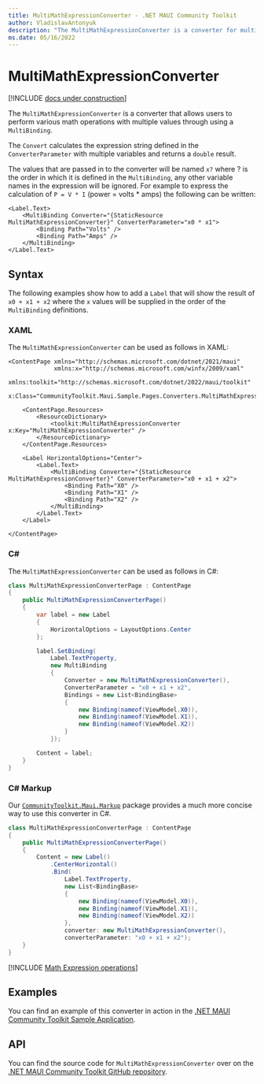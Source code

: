```yaml
---
title: MultiMathExpressionConverter - .NET MAUI Community Toolkit
author: VladislavAntonyuk
description: "The MultiMathExpressionConverter is a converter for multiple math expressions."
ms.date: 05/16/2022
---
```


# MultiMathExpressionConverter

[!INCLUDE [docs under construction](../includes/preview-note.md)]

The `MultiMathExpressionConverter` is a converter that allows users to perform various math operations with multiple values through using a `MultiBinding`.

The `Convert` calculates the expression string defined in the `ConverterParameter` with multiple variables and returns a `double` result.

The values that are passed in to the converter will be named `x?` where ? is the order in which it is defined in the `MultiBinding`, any other variable names in the expression will be ignored. For example to express the calculation of `P = V * I` (power = volts * amps) the following can be written:

```xaml
<Label.Text>
    <MultiBinding Converter="{StaticResource MultiMathExpressionConverter}" ConverterParameter="x0 * x1">
        <Binding Path="Volts" />
        <Binding Path="Amps" />
    </MultiBinding>
</Label.Text>
```

## Syntax

The following examples show how to add a `Label` that will show the result of `x0 + x1 + x2` where the `x` values will be supplied in the order of the `MultiBinding` definitions.

### XAML

The `MultiMathExpressionConverter` can be used as follows in XAML:

```xaml
<ContentPage xmlns="http://schemas.microsoft.com/dotnet/2021/maui"
             xmlns:x="http://schemas.microsoft.com/winfx/2009/xaml"
             xmlns:toolkit="http://schemas.microsoft.com/dotnet/2022/maui/toolkit"
             x:Class="CommunityToolkit.Maui.Sample.Pages.Converters.MultiMathExpressionConverterPage">

    <ContentPage.Resources>
        <ResourceDictionary>
            <toolkit:MultiMathExpressionConverter x:Key="MultiMathExpressionConverter" />
        </ResourceDictionary>
    </ContentPage.Resources>

    <Label HorizontalOptions="Center">
        <Label.Text>
            <MultiBinding Converter="{StaticResource MultiMathExpressionConverter}" ConverterParameter="x0 + x1 + x2">
                <Binding Path="X0" />
                <Binding Path="X1" />
                <Binding Path="X2" />
            </MultiBinding>
        </Label.Text>
    </Label>

</ContentPage>
```

### C#

The `MultiMathExpressionConverter` can be used as follows in C#:

```csharp
class MultiMathExpressionConverterPage : ContentPage
{
    public MultiMathExpressionConverterPage()
    {
        var label = new Label
        {
            HorizontalOptions = LayoutOptions.Center
        };

        label.SetBinding(
            Label.TextProperty,
            new MultiBinding
            {
                Converter = new MultiMathExpressionConverter(),
                ConverterParameter = "x0 + x1 + x2",
                Bindings = new List<BindingBase>
                {
                    new Binding(nameof(ViewModel.X0)),
                    new Binding(nameof(ViewModel.X1)),
                    new Binding(nameof(ViewModel.X2))
                }
            });

        Content = label;
    }
}
```

### C# Markup

Our [`CommunityToolkit.Maui.Markup`](../markup/markup.md) package provides a much more concise way to use this converter in C#.

```csharp
class MultiMathExpressionConverterPage : ContentPage
{
    public MultiMathExpressionConverterPage()
    {
        Content = new Label()
            .CenterHorizontal()
            .Bind(
                Label.TextProperty,
                new List<BindingBase>
                {
                    new Binding(nameof(ViewModel.X0)),
                    new Binding(nameof(ViewModel.X1)),
                    new Binding(nameof(ViewModel.X2))
                },
                converter: new MultiMathExpressionConverter(),
                converterParameter: "x0 + x1 + x2");
    }
}
```

[!INCLUDE [Math Expression operations](../includes/math-expression-operations.md)]

## Examples

You can find an example of this converter in action in the [.NET MAUI Community Toolkit Sample Application](https://github.com/CommunityToolkit/Maui/blob/main/samples/CommunityToolkit.Maui.Sample/Pages/Converters/MultiMathExpressionConverterPage.xaml).

## API

You can find the source code for `MultiMathExpressionConverter` over on the [.NET MAUI Community Toolkit GitHub repository](https://github.com/CommunityToolkit/Maui/blob/main/src/CommunityToolkit.Maui/Converters/MultiMathExpressionConverter/MultiMathExpressionConverter.shared.cs).
